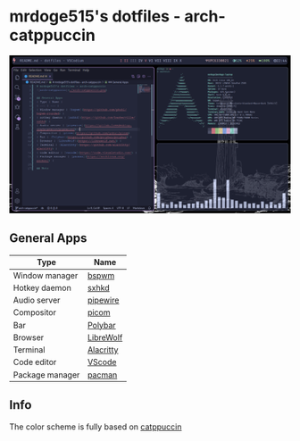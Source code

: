 # mrdoge515's dotfiles - arch-catppuccin
![arch-catppuccin](./arch-catppuccin.png)

## General Apps
| Type | Name |
| --- | --- |
| Window manager | [bspwm](https://github.com/phuhl/bspwm-rounded) |
| Hotkey daemon | [sxhkd](https://github.com/baskerville/sxhkd) |
| Audio server | [pipewire](https://gitlab.freedesktop.org/pipewire/pipewire/) |
| Compositor | [picom](https://github.com/yshui/picom)
| Bar | [Polybar](https://github.com/polybar/polybar) |
| Browser | [LibreWolf](https://librewolf.net/) |
| Terminal | [Alacritty](https://github.com/alacritty/alacritty) |
| Code editor | [VScode](https://code.visualstudio.com/) |
| Package manager | [pacman](https://archlinux.org/pacman/) |

## Info
The color scheme is fully based on [catppuccin](https://github.com/catppuccin/catppuccin)